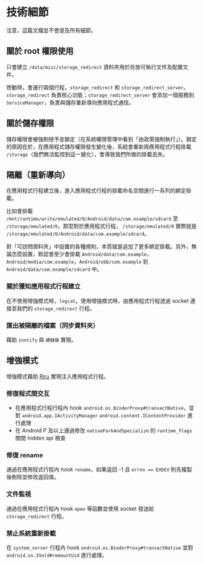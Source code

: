 # 技術細節

注意，這篇文檔並不會提及所有細節。

## 關於 root 權限使用

只會建立 `/data/misc/storage_redirect` 資料夾用於存放可執行文件及配置文件。

啓動時，會運行兩個行程，`storage_redirect` 和 `storage_redirect_server`。`storage_redirect` 負責核心功能；`storage_redirect_server` 會添加一個服務到 `ServiceManager`，負責與儲存重新導向應用程式通信。

## 關於儲存權限

儲存權限會被強制授予並鎖定（在系統權限管理中看到「由政策強制執行」）。鎖定的原因在於，在應用程式儲存權限發生變化後，系統會重新爲應用程式行程掛載 `/storage`（我們無法監控到這一變化），會導致我們所做的掛載丟失。

## 隔離（重新導向）

在應用程式行程建立後，進入應用程式行程的掛載命名空間進行一系列的綁定掛載。

比如會掛載 `/mnt/runtime/write/emulated/0/Android/data/com.example/sdcard` 至 `/storage/emulated/0`，那麼對於應用程式行程， `/storage/emulated/0` 實際就是 `/storage/emulated/0/Android/data/com.example/sdcard`。

對「可訪問資料夾」中設置的各種規則，本質就是追加了更多綁定掛載。另外，無論怎麼設置，默認會至少會掛載 `Android/data/com.example`，`Android/media/com.example`，`Android/obb/com.example` 到 `Android/data/com.example/sdcard` 中。

### 關於獲知應用程式行程建立

  在不使用增強模式時，`logcat`。使用增強模式時，由應用程式行程透過 socket 連接至我們的 `storage_redirect` 行程。

### 匯出被隔離的檔案（同步資料夾）

藉助 `inotify` 與 `硬鏈接` 實現。

## 增強模式

增強模式藉助 [Riru](https://github.com/RikkaApps/Riru) 實現注入應用程式行程。

### 修復程式間交互

* 在應用程式行程行程內 hook `android.os.BinderProxy#transactNative`，並對 `android.app.IActivityManager` `android.content.IContentProvider` 進行處理
* 在 Android P 及以上通過修改 `nativeForkAndSpecialize` 的 `runtime_flags` 關閉 hidden api 檢查

### 修復 rename

通過在應用程式行程內 hook `rename`，如果返回 -1 且 `errno == EXDEV` 則先複製後刪除並修改返回值。

### 文件監視

通過在應用程式行程內 hook `open` 等函數並使用 socket 發送給 `storage_redirect` 行程。

### 禁止系統重新掛載 <Badge text="v21+"/>

在 `system_server` 行程內 hook `android.os.BinderProxy#transactNative` 並對 `android.os.IVold#remountUid` 進行處理。